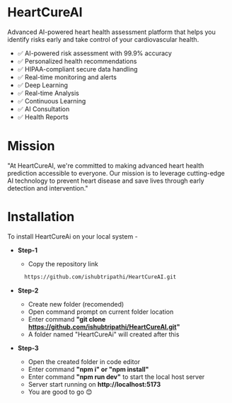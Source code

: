 # HeartCureAI

Advanced AI-powered heart health assessment platform that helps you identify risks early and take control of your cardiovascular health.

- ✅ AI-powered risk assessment with 99.9% accuracy
- ✅ Personalized health recommendations
- ✅ HIPAA-compliant secure data handling
- ✅ Real-time monitoring and alerts
- ✅ Deep Learning
- ✅ Real-time Analysis
- ✅ Continuous Learning
- ✅ AI Consultation
- ✅ Health Reports

# Mission

"At HeartCureAI, we're committed to making advanced heart health prediction accessible to everyone. Our mission is to leverage cutting-edge AI technology to prevent heart disease and save lives through early detection and intervention."


# Installation

To install HeartCureAi on your local system -
- **Step-1** 
  - Copy the repository link
  ```bash
    https://github.com/ishubtripathi/HeartCureAI.git 
  ```
- **Step-2**
  - Create new folder (recomended)
  - Open command prompt on current folder location
  - Enter command **"git clone https://github.com/ishubtripathi/HeartCureAI.git"**
  - A folder named "HeartCureAi" will created after this

- **Step-3**
  - Open the created folder in code editor
  - Enter command **"npm i" or "npm install"**
  - Enter command **"npm run dev"** to start the local host server
  - Server start running on **http://localhost:5173**
  - You are good to go 😊
